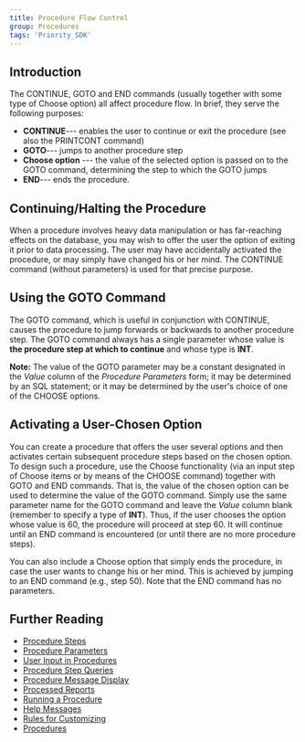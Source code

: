 ```yaml
---
title: Procedure Flow Control
group: Procedures
tags: 'Priority_SDK'
---
```


## Introduction

The CONTINUE, GOTO and END commands (usually together with some type of
Choose option) all affect procedure flow. In brief, they serve the
following purposes:

-   **CONTINUE**--- enables the user to continue or exit the procedure
    (see also the PRINTCONT command)
-   **GOTO**--- jumps to another procedure step
-   **Choose option** --- the value of the selected option is passed on
    to the GOTO command, determining the step to which the GOTO jumps
-   **END**--- ends the procedure.

## Continuing/Halting the Procedure 

When a procedure involves heavy data manipulation or has far-reaching
effects on the database, you may wish to offer the user the option of
exiting it prior to data processing. The user may have accidentally
activated the procedure, or may simply have changed his or her mind. The
CONTINUE command (without parameters) is used for that precise purpose.

## Using the GOTO Command 

The GOTO command, which is useful in conjunction with CONTINUE, causes
the procedure to jump forwards or backwards to another procedure step.
The GOTO command always has a single parameter whose value is **the
procedure step at which to continue** and whose type is **INT**.

**Note:** The value of the GOTO parameter may be a constant designated in
the *Value* column of the *Procedure Parameters* form; it may be
determined by an SQL statement; or it may be determined by the user's
choice of one of the CHOOSE options.


## Activating a User-Chosen Option 

You can create a procedure that offers the user several options and then
activates certain subsequent procedure steps based on the chosen option.
To design such a procedure, use the Choose functionality (via an input
step of Choose items or by means of the CHOOSE command) together with
GOTO and END commands. That is, the value of the chosen option can be
used to determine the value of the GOTO command. Simply use the same
parameter name for the GOTO command and leave the *Value* column blank
(remember to specify a type of **INT**). Thus, if the user chooses the
option whose value is 60, the procedure will proceed at step 60. It will
continue until an END command is encountered (or until there are no more
procedure steps).

You can also include a Choose option that simply ends the procedure, in
case the user wants to change his or her mind. This is achieved by
jumping to an END command (e.g., step 50). Note that the END command has
no parameters.

## Further Reading 

-   [Procedure Steps](Procedure-Steps )
-   [Procedure Parameters](Procedure-Parameters )
-   [User Input in Procedures](Procedure-Input )
-   [Procedure Step Queries](Procedure-Step-Queries )
-   [Procedure Message Display](Procedure-Messages )
-   [Processed Reports](Processed-Report )
-   [Running a Procedure](Run-Procedure )
-   [Help Messages](Help-Messages )
-   [Rules for Customizing](Customization-Rules )
-   [Procedures](Procedures )
